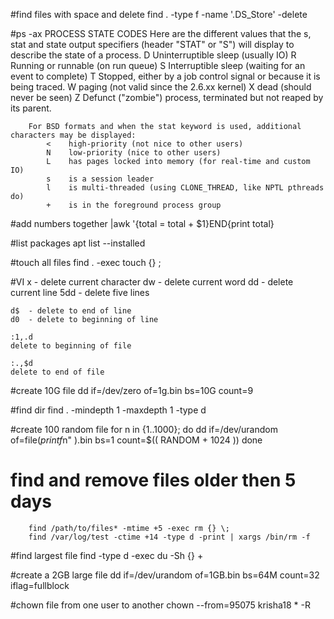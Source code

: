 #find files with space and delete
	find . -type f -name '.DS_Store' -delete

#ps -ax
	PROCESS STATE CODES
       	Here are the different values that the s, stat and state output specifiers (header "STAT" or "S") will display to describe the state of a process.
       		D    Uninterruptible sleep (usually IO)
       		R    Running or runnable (on run queue)
       		S    Interruptible sleep (waiting for an event to complete)
       		T    Stopped, either by a job control signal or because it is being traced.
       		W    paging (not valid since the 2.6.xx kernel)
       		X    dead (should never be seen)
       		Z    Defunct ("zombie") process, terminated but not reaped by its parent.

       	For BSD formats and when the stat keyword is used, additional characters may be displayed:
       		<    high-priority (not nice to other users)
       		N    low-priority (nice to other users)
       		L    has pages locked into memory (for real-time and custom IO)
       		s    is a session leader
       		l    is multi-threaded (using CLONE_THREAD, like NPTL pthreads do)
       		+    is in the foreground process group

#add numbers together
	|awk '{total = total + $1}END{print total}

#list packages
	apt list --installed

#touch all files
	find . -exec touch {} \;

#VI
	x   - delete current character
	dw  - delete current word
	dd  - delete current line
	5dd - delete five lines

	d$  - delete to end of line
	d0  - delete to beginning of line

	:1,.d
	delete to beginning of file

	:.,$d
	delete to end of file

#create 10G file
	dd if=/dev/zero of=1g.bin bs=10G count=9

#find dir
	find . -mindepth 1 -maxdepth 1 -type d

#create 100 random file
	for n in {1..1000}; do
    		dd if=/dev/urandom of=file$( printf %03d "$n" ).bin bs=1 count=$(( RANDOM + 1024 ))
	done


# find and remove files older then 5 days
    	find /path/to/files* -mtime +5 -exec rm {} \;
    	find /var/log/test -ctime +14 -type d -print | xargs /bin/rm -f

#find largest file
	find -type d -exec du -Sh {} +

#create a 2GB large file
	dd if=/dev/urandom of=1GB.bin bs=64M count=32 iflag=fullblock

#chown file from one user to another
	chown --from=95075 krisha18 * -R

